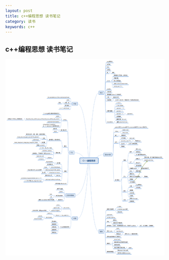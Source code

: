 ```yaml
---
layout: post
title: c++编程思想 读书笔记
category: 读书
keywords: c++
---
```


## c++编程思想 读书笔记

![思想导图](../../assets/img/thinking-in-c++.png)
